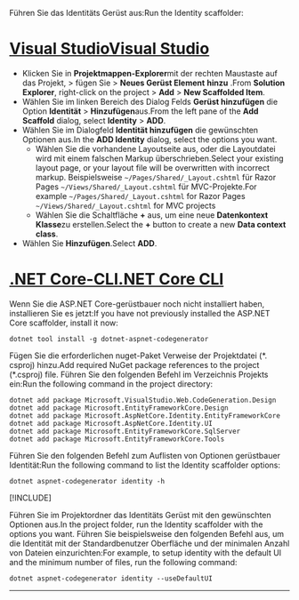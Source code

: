 <span data-ttu-id="9a965-101">Führen Sie das Identitäts Gerüst aus:</span><span class="sxs-lookup"><span data-stu-id="9a965-101">Run the Identity scaffolder:</span></span>

# <a name="visual-studio"></a>[<span data-ttu-id="9a965-102">Visual Studio</span><span class="sxs-lookup"><span data-stu-id="9a965-102">Visual Studio</span></span>](#tab/visual-studio)

* <span data-ttu-id="9a965-103">Klicken Sie in **Projektmappen-Explorer**mit der rechten Maustaste auf das Projekt, > fügen Sie > **Neues Gerüst Element** **hinzu** .</span><span class="sxs-lookup"><span data-stu-id="9a965-103">From **Solution Explorer**, right-click on the project > **Add** > **New Scaffolded Item**.</span></span>
* <span data-ttu-id="9a965-104">Wählen Sie im linken Bereich des Dialog Felds **Gerüst hinzufügen** die Option **Identität** > **Hinzufügen**aus.</span><span class="sxs-lookup"><span data-stu-id="9a965-104">From the left pane of the **Add Scaffold** dialog, select **Identity** > **ADD**.</span></span>
* <span data-ttu-id="9a965-105">Wählen Sie im Dialogfeld **Identität hinzufügen** die gewünschten Optionen aus.</span><span class="sxs-lookup"><span data-stu-id="9a965-105">In the **ADD Identity** dialog, select the options you want.</span></span>
  * <span data-ttu-id="9a965-106">Wählen Sie die vorhandene Layoutseite aus, oder die Layoutdatei wird mit einem falschen Markup überschrieben.</span><span class="sxs-lookup"><span data-stu-id="9a965-106">Select your existing layout page, or your layout file will be overwritten with incorrect markup.</span></span> <span data-ttu-id="9a965-107">Beispielsweise `~/Pages/Shared/_Layout.cshtml` für Razor Pages `~/Views/Shared/_Layout.cshtml` für MVC-Projekte.</span><span class="sxs-lookup"><span data-stu-id="9a965-107">For example `~/Pages/Shared/_Layout.cshtml` for Razor Pages `~/Views/Shared/_Layout.cshtml` for MVC projects</span></span>
  * <span data-ttu-id="9a965-108">Wählen Sie die Schaltfläche **+** aus, um eine neue **Datenkontext Klasse**zu erstellen.</span><span class="sxs-lookup"><span data-stu-id="9a965-108">Select the **+** button to create a new **Data context class**.</span></span>
* <span data-ttu-id="9a965-109">Wählen Sie **Hinzufügen**.</span><span class="sxs-lookup"><span data-stu-id="9a965-109">Select **ADD**.</span></span>

# <a name="net-core-cli"></a>[<span data-ttu-id="9a965-110">.NET Core-CLI</span><span class="sxs-lookup"><span data-stu-id="9a965-110">.NET Core CLI</span></span>](#tab/netcore-cli)

<span data-ttu-id="9a965-111">Wenn Sie die ASP.NET Core-gerüstbauer noch nicht installiert haben, installieren Sie es jetzt:</span><span class="sxs-lookup"><span data-stu-id="9a965-111">If you have not previously installed the ASP.NET Core scaffolder, install it now:</span></span>

```dotnetcli
dotnet tool install -g dotnet-aspnet-codegenerator
```

<span data-ttu-id="9a965-112">Fügen Sie die erforderlichen nuget-Paket Verweise der Projektdatei (\*. csproj) hinzu.</span><span class="sxs-lookup"><span data-stu-id="9a965-112">Add required NuGet package references to the project (\*.csproj) file.</span></span> <span data-ttu-id="9a965-113">Führen Sie den folgenden Befehl im Verzeichnis Projekts ein:</span><span class="sxs-lookup"><span data-stu-id="9a965-113">Run the following command in the project directory:</span></span>

```dotnetcli
dotnet add package Microsoft.VisualStudio.Web.CodeGeneration.Design
dotnet add package Microsoft.EntityFrameworkCore.Design
dotnet add package Microsoft.AspNetCore.Identity.EntityFrameworkCore
dotnet add package Microsoft.AspNetCore.Identity.UI
dotnet add package Microsoft.EntityFrameworkCore.SqlServer
dotnet add package Microsoft.EntityFrameworkCore.Tools
```

<span data-ttu-id="9a965-114">Führen Sie den folgenden Befehl zum Auflisten von Optionen gerüstbauer Identität:</span><span class="sxs-lookup"><span data-stu-id="9a965-114">Run the following command to list the Identity scaffolder options:</span></span>

```dotnetcli
dotnet aspnet-codegenerator identity -h
```

[!INCLUDE[](~/includes/scaffoldTFM.md)]

<span data-ttu-id="9a965-115">Führen Sie im Projektordner das Identitäts Gerüst mit den gewünschten Optionen aus.</span><span class="sxs-lookup"><span data-stu-id="9a965-115">In the project folder, run the Identity scaffolder with the options you want.</span></span> <span data-ttu-id="9a965-116">Führen Sie beispielsweise den folgenden Befehl aus, um die Identität mit der Standardbenutzer Oberfläche und der minimalen Anzahl von Dateien einzurichten:</span><span class="sxs-lookup"><span data-stu-id="9a965-116">For example, to setup identity with the default UI and the minimum number of files, run the following command:</span></span>

```dotnetcli
dotnet aspnet-codegenerator identity --useDefaultUI
```

---
